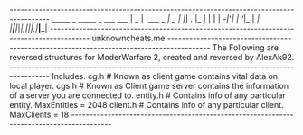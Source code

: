 *-----------------------------------------------------------------------------------------*	
							 _____ _         _____ _   ___ ___ 
							|  _  | |___ _ _|  _  | |_| . |_  |
							|     | | -_|_'_|     | '_|_  |  _|
							|__|__|_|___|_,_|__|__|_,_|___|___|
*-----------------------------------------------------------------------------------------*	
									unknowncheats.me
*-----------------------------------------------------------------------------------------*	
The Following are reversed structures for ModerWarfare 2, created and reversed by AlexAk92.
*-----------------------------------------------------------------------------------------*	
Includes.
	cg.h     # Known as client game contains vital data on local player.
	cgs.h    # Known as Client game server contains the information of a server you
				are connected to.
	entity.h # Contains info of any particular entity. MaxEntities = 2048
	client.h # Contains info of any particular client. MaxClients  = 18
*-----------------------------------------------------------------------------------------*	

